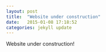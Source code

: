 ```yaml
---
layout: post
title:  "Website under construction"
date:   2015-01-08 17:18:52
categories: jekyll update
---
```

Website under construction!
